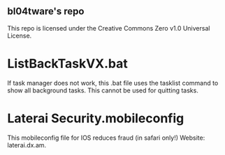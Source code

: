 ## bl04tware's repo

This repo is licensed under the Creative Commons Zero v1.0 Universal License.

# ListBackTaskVX.bat

If task manager does not work, this .bat file uses the tasklist command to show all background tasks. This cannot be used for quitting tasks.

# Laterai Security.mobileconfig

This mobileconfig file for IOS reduces fraud (in safari only!)
Website: laterai.dx.am.
